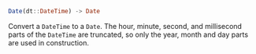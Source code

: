 ```julia
Date(dt::DateTime) -> Date
```

Convert a `DateTime` to a `Date`. The hour, minute, second, and millisecond parts of the `DateTime` are truncated, so only the year, month and day parts are used in construction.
